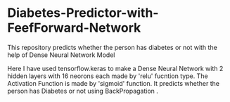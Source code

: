 # Diabetes-Predictor-with-FeefForward-Network
This repository predicts whether the person has diabetes or not with the help of Dense Neural Network Model

Here I have used tensorflow.keras to make a Dense Neural Network with 2 hidden layers with 16 neorons each made by 'relu' fucntion type.
The Activation Function is made by 'sigmoid' function.
It predicts whether the person has Diabetes or not using BackPropagation .
